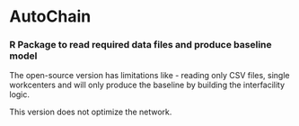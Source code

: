 # AutoChain
### R Package to read required data files and produce baseline model
The open-source version has limitations like - reading only CSV files, single workcenters and will only produce the baseline by building the interfacility logic.

This version does not optimize the network.
